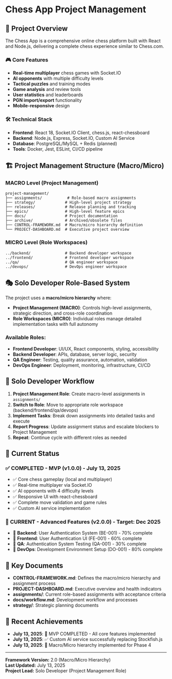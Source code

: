 # Chess App Project Management

## 🎯 Project Overview

The Chess App is a comprehensive online chess platform built with React and Node.js, delivering a complete chess experience similar to Chess.com.

### 🎮 Core Features
- **Real-time multiplayer** chess games with Socket.IO
- **AI opponents** with multiple difficulty levels
- **Tactical puzzles** and training modes
- **Game analysis** and review tools
- **User statistics** and leaderboards
- **PGN import/export** functionality
- **Mobile-responsive** design

### 🛠️ Technical Stack
- **Frontend**: React 18, Socket.IO Client, chess.js, react-chessboard
- **Backend**: Node.js, Express, Socket.IO, Custom AI Service
- **Database**: PostgreSQL/MySQL + Redis (planned)
- **Tools**: Docker, Jest, ESLint, CI/CD pipeline

## 🏗️ Project Management Structure (Macro/Micro)

### MACRO Level (Project Management)
```
project-management/
├── assignments/           # Role-based macro assignments
├── strategy/             # High-level project strategy
├── releases/             # Release planning and tracking
├── epics/                # High-level feature epics
├── docs/                 # Project documentation
├── archive/              # Archived/obsolete files
├── CONTROL-FRAMEWORK.md  # Macro/micro hierarchy definition
└── PROJECT-DASHBOARD.md  # Executive project overview
```

### MICRO Level (Role Workspaces)
```
../backend/               # Backend developer workspace
../frontend/              # Frontend developer workspace
../qa/                    # QA engineer workspace
../devops/                # DevOps engineer workspace
```

## 🎭 Solo Developer Role-Based System

The project uses a **macro/micro hierarchy** where:

- **Project Management (MACRO)**: Controls high-level assignments, strategic direction, and cross-role coordination
- **Role Workspaces (MICRO)**: Individual roles manage detailed implementation tasks with full autonomy

### Available Roles:
- **Frontend Developer**: UI/UX, React components, styling, accessibility
- **Backend Developer**: APIs, database, server logic, security
- **QA Engineer**: Testing, quality assurance, automation, validation
- **DevOps Engineer**: Deployment, monitoring, infrastructure, CI/CD

## 🔄 Solo Developer Workflow

1. **Project Management Role**: Create macro-level assignments in `assignments/`
2. **Switch to Role**: Move to appropriate role workspace (backend/frontend/qa/devops)
3. **Implement Tasks**: Break down assignments into detailed tasks and execute
4. **Report Progress**: Update assignment status and escalate blockers to Project Management
5. **Repeat**: Continue cycle with different roles as needed

## 🚀 Current Status

### ✅ **COMPLETED** - MVP (v1.0.0) - July 13, 2025
- ✅ Core chess gameplay (local and multiplayer)
- ✅ Real-time multiplayer via Socket.IO
- ✅ AI opponents with 4 difficulty levels
- ✅ Responsive UI with react-chessboard
- ✅ Complete move validation and game rules
- ✅ Custom AI service implementation

### 🎯 **CURRENT** - Advanced Features (v2.0.0) - Target: Dec 2025
- 🔄 **Backend**: User Authentication System (BE-001) - 70% complete
- 🔄 **Frontend**: User Authentication UI (FE-001) - 60% complete
- 🔄 **QA**: Authentication System Testing (QA-001) - 30% complete
- 🔄 **DevOps**: Development Environment Setup (DO-001) - 80% complete

## 🔧 Key Documents

- **CONTROL-FRAMEWORK.md**: Defines the macro/micro hierarchy and assignment process
- **PROJECT-DASHBOARD.md**: Executive overview and health indicators
- **assignments/**: Current role-based assignments with acceptance criteria
- **docs/workflow.md**: Development workflow and processes
- **strategy/**: Strategic planning documents

## 🎉 Recent Achievements

- **July 13, 2025**: 🎉 MVP COMPLETED - All core features implemented
- **July 13, 2025**: ✅ Custom AI service successfully replacing Stockfish.js
- **July 13, 2025**: 🚀 Macro/Micro hierarchy implemented for Phase 4

---
**Framework Version:** 2.0 (Macro/Micro Hierarchy)  
**Last Updated:** July 13, 2025  
**Project Lead:** Solo Developer (Project Management Role)
